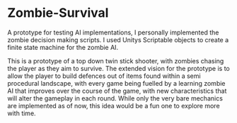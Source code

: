 # Zombie-Survival
A prototype for testing AI implementations, I personally implemented the zombie decision making scripts. I used Unitys Scriptable objects to create a finite state machine for the zombie AI.

This is a prototype of a top down twin stick shooter, with zombies chasing the player as they aim to survive. The extended vision for the prototype is to allow the player to build defences out of items found within a semi procedural landscape, with every game being fuelled by a learning zombie AI that improves over the course of the game, with new characteristics that will alter the gameplay in each round. While only the very bare mechanics are implemented as of now, this idea would be a fun one to explore more with time.
